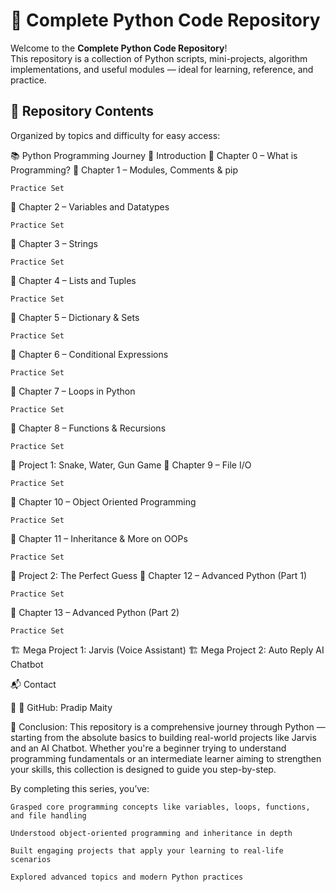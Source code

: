 # 🐍 Complete Python Code Repository

Welcome to the **Complete Python Code Repository**!  
This repository is a collection of Python scripts, mini-projects, algorithm implementations, and useful modules — ideal for learning, reference, and practice.

## 📁 Repository Contents

Organized by topics and difficulty for easy access:

📚 Python Programming Journey
🔹 Introduction
🔹 Chapter 0 – What is Programming?
🔹 Chapter 1 – Modules, Comments & pip

    Practice Set

🔹 Chapter 2 – Variables and Datatypes

    Practice Set

🔹 Chapter 3 – Strings

    Practice Set

🔹 Chapter 4 – Lists and Tuples

    Practice Set

🔹 Chapter 5 – Dictionary & Sets

    Practice Set

🔹 Chapter 6 – Conditional Expressions

    Practice Set

🔹 Chapter 7 – Loops in Python

    Practice Set

🔹 Chapter 8 – Functions & Recursions

    Practice Set

🔸 Project 1: Snake, Water, Gun Game
🔹 Chapter 9 – File I/O

    Practice Set

🔹 Chapter 10 – Object Oriented Programming

    Practice Set

🔹 Chapter 11 – Inheritance & More on OOPs

    Practice Set

🔸 Project 2: The Perfect Guess
🔹 Chapter 12 – Advanced Python (Part 1)

    Practice Set

🔹 Chapter 13 – Advanced Python (Part 2)

    Practice Set

🏗️ Mega Project 1: Jarvis (Voice Assistant)
🏗️ Mega Project 2: Auto Reply AI Chatbot

📬 Contact

📧 
📂 GitHub: Pradip Maity


🏁 Conclusion:
   This repository is a comprehensive journey through Python — starting from the absolute basics to building real-world projects like Jarvis and an AI Chatbot. Whether you're a beginner trying to understand programming fundamentals or an intermediate learner aiming to strengthen your skills, this collection is designed to guide you step-by-step.

By completing this series, you’ve:

    Grasped core programming concepts like variables, loops, functions, and file handling

    Understood object-oriented programming and inheritance in depth

    Built engaging projects that apply your learning to real-life scenarios

    Explored advanced topics and modern Python practices

